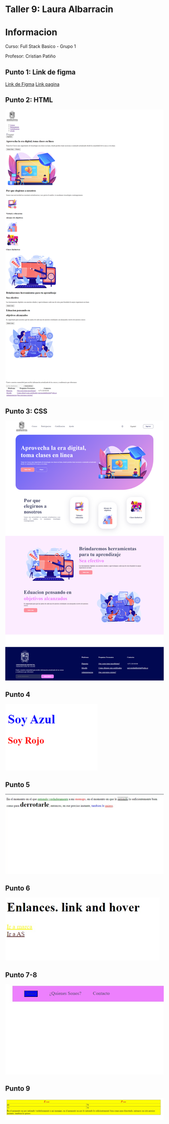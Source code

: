 <h1>Taller 9: Laura Albarracin</h1>

<h1>Informacion</h2>
<p>Curso: Full Stack Basico - Grupo 1</p>
<p>Profesor: Cristian Patiño</a>

<h2>Punto 1: Link de figma</h2>
<a href="https://www.figma.com/file/jQSuHHzzQVeWHFsXltMdzj/Laura-Albarracin---Ejercicio-9?type=design&node-id=0%3A1&mode=design&t=39Q4toQcx0ZL2K4p-1">Link de Figma</a>
<a href="file:///C:/Users/user/OneDrive/Documentos/Taller/TallerPagina/index.html">Link pagina</a>

<h2>Punto 2: HTML</h2>
<img src="./Public%201/Images/Html.png" alt="html">

<h2>Punto 3: CSS</h2>
<img src="./Public%201/Images/Css.png">

<h2>Punto 4</h2>
<img src="./Public%201/Images/Punto%204.png">

<h2>Punto 5</h2>

<img src="./Public%201/Images/Punto%205.png.jpeg">

<h2>Punto 6</h2>

<img src="./Public 1/Images/Punto 6.jpeg">

<h2>Punto 7-8</h2>
<img src="./Public 1/Images/Punto 7-8.jpeg">

<h2>Punto 9</h2>
<img src="./Public 1/Images/Punto 9.jpeg">